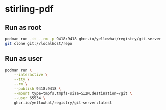 # stirling-pdf

## Run as root

```bash
podman run -it --rm -p 9418:9418 ghcr.io/yellowhat/registry/git-server:latest
git clone git://localhost/repo
```

## Run as user

```bash
podman run \
    --interactive \
    --tty \
    --rm \
    --publish 9418:9418 \
    --mount type=tmpfs,tmpfs-size=512M,destination=/git \
    --user 65534 \
    ghcr.io/yellowhat/registry/git-server:latest
```
